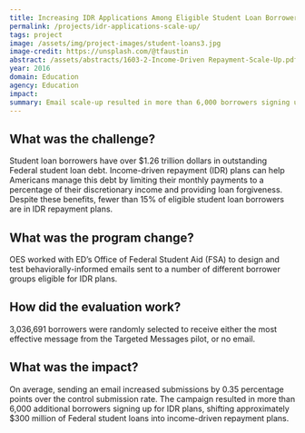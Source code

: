 ```yaml
---
title: Increasing IDR Applications Among Eligible Student Loan Borrowers - Scale Up
permalink: /projects/idr-applications-scale-up/
tags: project
image: /assets/img/project-images/student-loans3.jpg
image-credit: https://unsplash.com/@tfaustin
abstract: /assets/abstracts/1603-2-Income-Driven Repayment-Scale-Up.pdf
year: 2016
domain: Education
agency: Education
impact:
summary: Email scale-up resulted in more than 6,000 borrowers signing up for income driven repayment plans.
---
```

## What was the challenge?

Student loan borrowers have over $1.26 trillion dollars in outstanding Federal student loan debt. Income-driven repayment (IDR) plans can help Americans manage this debt by limiting their monthly payments to a percentage of their discretionary income and providing loan forgiveness. Despite these benefits, fewer than 15% of eligible student loan borrowers are in IDR repayment plans.

## What was the program change?

OES worked with ED’s Office of Federal Student Aid (FSA) to design and test behaviorally-informed emails sent to a number of different borrower groups eligible for IDR plans.

## How did the evaluation work?

3,036,691 borrowers were randomly selected to receive either the most effective message from the Targeted Messages pilot, or no email.

## What was the impact?

On average, sending an email increased submissions by 0.35 percentage points over the control submission rate. The campaign resulted in more than 6,000 additional borrowers signing up for IDR plans, shifting approximately $300 million of Federal student loans into income-driven repayment plans.
